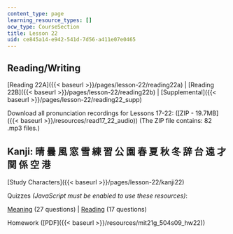 ```yaml
---
content_type: page
learning_resource_types: []
ocw_type: CourseSection
title: Lesson 22
uid: ce845a14-e942-541d-7d56-a411e07e0465
---
```


Reading/Writing
---------------

[Reading 22A]({{< baseurl >}}/pages/lesson-22/reading22a) | [Reading 22B]({{< baseurl >}}/pages/lesson-22/reading22b) | [Supplemental]({{< baseurl >}}/pages/lesson-22/reading22_supp)

Download all pronunciation recordings for Lessons 17-22: ([ZIP - 19.7MB]({{< baseurl >}}/resources/read17_22_audio)) (The ZIP file contains: 82 .mp3 files.)

Kanji: 晴 曇 風 窓 雪 練 習 公 園 春 夏 秋 冬 辞 台 遠 才 関 係 空 港
------------------------------------------------

[Study Characters]({{< baseurl >}}/pages/lesson-22/kanji22)

Quizzes _(JavaScript must be enabled to use these resources)_:

[Meaning](/ans7870/21f/21f.504/s09/lesson22/kanji22-mean/kq22meanq1.html) (27 questions) | [Reading](/ans7870/21f/21f.504/s09/lesson22/kanji22-read/kq22readq1.html) (17 questions)

Homework ([PDF]({{< baseurl >}}/resources/mit21g_504s09_hw22))